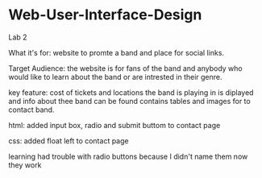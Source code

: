 # Web-User-Interface-Design

Lab 2

What it's for: website to promte a band and place for social links.

Target Audience: the website is for fans of the band and anybody who would like to learn about the band or are intrested in their genre.

key feature: cost of tickets and locations the band is playing in is diplayed and info about thee band can be found contains tables and images for to contact band.

html: 
added input box, radio and submit buttom to contact page

css:
added float left to contact page 

learning
had trouble with radio buttons because I didn't name them now they work



